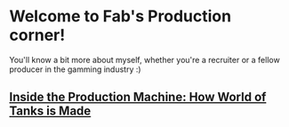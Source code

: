 # Welcome to Fab's Production corner!

You'll know a bit more about myself, whether you're a recruiter or a fellow producer in the gamming industry :)

## [Inside the Production Machine: How World of Tanks is Made](docs/posts/2025-04-11-game-production-wargaming)
